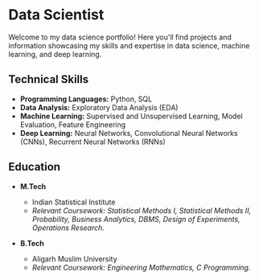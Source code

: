 # Data Scientist

Welcome to my data science portfolio! Here you'll find projects and information showcasing my skills and expertise in data science, machine learning, and deep learning.

## Technical Skills

- **Programming Languages:** Python, SQL
- **Data Analysis:** Exploratory Data Analysis (EDA)
- **Machine Learning:** Supervised and Unsupervised Learning, Model Evaluation, Feature Engineering
- **Deep Learning:** Neural Networks, Convolutional Neural Networks (CNNs), Recurrent Neural Networks (RNNs)


## Education

- **M.Tech**
  - Indian Statistical Institute
  - *Relevant Coursework: Statistical Methods I, Statistical Methods II, Probability, Business Analytics, DBMS, Design of Experiments, Operations Research.*

- **B.Tech**
  - Aligarh Muslim University
  - *Relevant Coursework: Engineering Mathematics, C Programming.*

